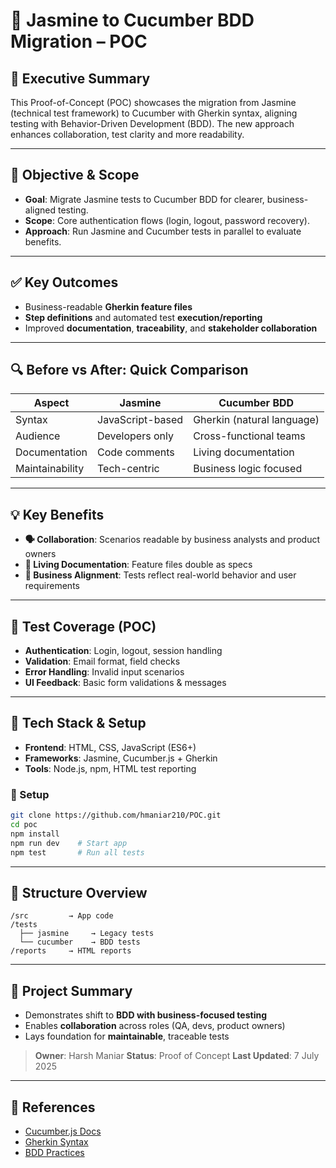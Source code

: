 # 🧪 Jasmine to Cucumber BDD Migration – POC 

## 📌 Executive Summary

This Proof-of-Concept (POC) showcases the migration from Jasmine (technical test framework) to Cucumber with Gherkin syntax, aligning testing with Behavior-Driven Development (BDD). The new approach enhances collaboration, test clarity and more readability.

---

## 🎯 Objective & Scope

* **Goal**: Migrate Jasmine tests to Cucumber BDD for clearer, business-aligned testing.
* **Scope**: Core authentication flows (login, logout, password recovery).
* **Approach**: Run Jasmine and Cucumber tests in parallel to evaluate benefits.

---

## ✅ Key Outcomes

* Business-readable **Gherkin feature files**
* **Step definitions** and automated test **execution/reporting**
* Improved **documentation**, **traceability**, and **stakeholder collaboration**

---

## 🔍 Before vs After: Quick Comparison

| **Aspect**      | **Jasmine**      | **Cucumber BDD**           |
| --------------- | ---------------- | -------------------------- |
| Syntax          | JavaScript-based | Gherkin (natural language) |
| Audience        | Developers only  | Cross-functional teams     |
| Documentation   | Code comments    | Living documentation       |
| Maintainability | Tech-centric     | Business logic focused     |

---

## 💡 Key Benefits

* **🗣️ Collaboration**: Scenarios readable by business analysts and product owners
* **📖 Living Documentation**: Feature files double as specs
* **📌 Business Alignment**: Tests reflect real-world behavior and user requirements

---

## 🧪 Test Coverage (POC)

* **Authentication**: Login, logout, session handling
* **Validation**: Email format, field checks
* **Error Handling**: Invalid input scenarios
* **UI Feedback**: Basic form validations & messages

---

## 🧰 Tech Stack & Setup

* **Frontend**: HTML, CSS, JavaScript (ES6+)
* **Frameworks**: Jasmine, Cucumber.js + Gherkin
* **Tools**: Node.js, npm, HTML test reporting

### 🔧 Setup

```bash
git clone https://github.com/hmaniar210/POC.git
cd poc
npm install
npm run dev    # Start app
npm test       # Run all tests
```

---

## 📁 Structure Overview

```
/src         → App code
/tests
  ├── jasmine     → Legacy tests
  └── cucumber    → BDD tests
/reports     → HTML reports
```

---

## 👥 Project Summary

* Demonstrates shift to **BDD with business-focused testing**
* Enables **collaboration** across roles (QA, devs, product owners)
* Lays foundation for **maintainable**, traceable tests

> **Owner**: Harsh Maniar
> **Status**: Proof of Concept
> **Last Updated**: 7 July 2025

---

## 🔗 References

* [Cucumber.js Docs](https://cucumber.io/docs/cucumber/)
* [Gherkin Syntax](https://cucumber.io/docs/gherkin/)
* [BDD Practices](https://cucumber.io/docs/bdd/)

